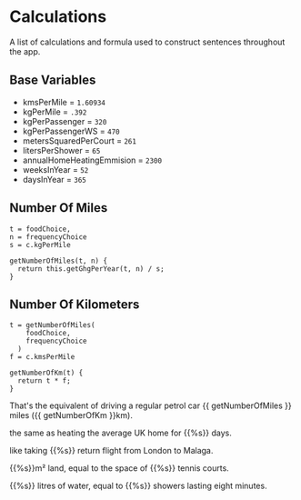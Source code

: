 # Calculations

A list of calculations and formula used to construct sentences throughout the app.

## Base Variables

- kmsPerMile = `1.60934`
- kgPerMile = `.392`
- kgPerPassenger = `320`
- kgPerPassengerWS = `470`
- metersSquaredPerCourt = `261`
- litersPerShower = `65`
- annualHomeHeatingEmmision = `2300`
- weeksInYear = `52`
- daysInYear = `365`

## Number Of Miles

    t = foodChoice,
    n = frequencyChoice
    s = c.kgPerMile

    getNumberOfMiles(t, n) {
      return this.getGhgPerYear(t, n) / s;
    }

## Number Of Kilometers

    t = getNumberOfMiles(
        foodChoice,
        frequencyChoice
      )
    f = c.kmsPerMile

    getNumberOfKm(t) {
      return t * f;
    }



That's the equivalent of driving a regular petrol car {{ getNumberOfMiles }} miles ({{ getNumberOfKm }}km).

the same as heating the average UK home for {{%s}} days.

like taking {{%s}} return flight from London to Malaga.

{{%s}}m² land, equal to the space of {{%s}} tennis courts.

{{%s}} litres of water, equal to {{%s}} showers lasting eight minutes.